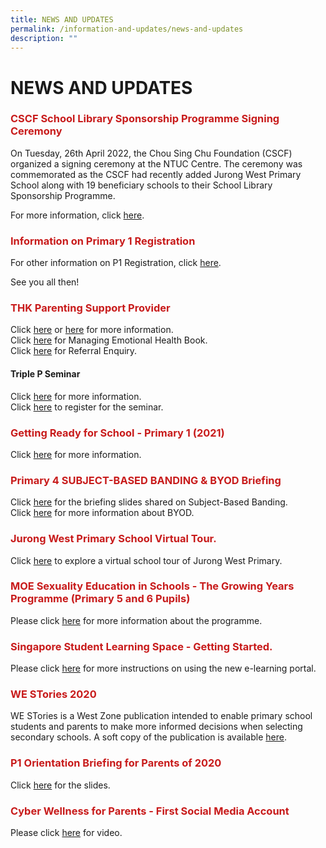 ```yaml
---
title: NEWS AND UPDATES
permalink: /information-and-updates/news-and-updates
description: ""
---
```

# NEWS AND UPDATES

### <span style = "color: #c81b1b"> <b>CSCF School Library Sponsorship Programme Signing Ceremony</b></span>

On Tuesday, 26th April 2022, the Chou Sing Chu Foundation (CSCF) organized a signing ceremony at the NTUC Centre. The ceremony was commemorated as the CSCF had recently added Jurong West Primary School along with 19 beneficiary schools to their School Library Sponsorship Programme. 

For more information, click <a href="https://www.straitstimes.com/singapore/parenting-education/70-primary-schools-now-part-of-library-sponsorship-programme-to-help-students-master-mother-tongue?fbclid=IwAR1LCtKBtEPcZBSqO_pbG7B_o_nkzrWqp38vRSeDHIvTD7ZK-BMTsosxWDs" target ="_blank">here</a>.

### <span style = "color: #c81b1b"> <b>Information on Primary 1 Registration</b></span>

For other information on P1 Registration, click [here](/admission-and-forms/primary-1-registration).  

See you all then!

### <span style = "color: #c81b1b"> <b>THK Parenting Support Provider</b></span>

Click [here](https://jurongwestpri-moe-edu-sg-admin.cwp.sg/qql/slot/u363/Parents/THK/THK%20PSP_info%20infographics.jpg) or [here](https://jurongwestpri-moe-edu-sg-admin.cwp.sg/qql/slot/u363/Parents/THK/THK%20PSP%20Digital%20Poster.png) for more information.  
Click [here](https://jurongwestpri-moe-edu-sg-admin.cwp.sg/qql/slot/u363/Parents/THK/THK%20Family%20Services%20Division%20-%20Managing%20Emotional%20Health%20Book%20Digital.pdf) for Managing Emotional Health Book.  
Click [here](https://jurongwestpri-moe-edu-sg-admin.cwp.sg/qql/slot/u363/Parents/THK/THK%20PSP_Referral_Enquiry_2021updated%203%20Mar%202021.pdf) for Referral Enquiry.  
  
#### Triple P Seminar

Click [here](https://jurongwestpri-moe-edu-sg-admin.cwp.sg/qql/slot/u363/Parents/THK/Triple%20P%20Primary%20Poster%20Apr-June.pdf) for more information.  
Click [here](https://jurongwestpri-moe-edu-sg-admin.cwp.sg/qql/slot/u363/Parents/THK/Parents%20Letter%20Primary.pdf) to register for the seminar.  

### <span style = "color: #c81b1b"> <b>Getting Ready for School - Primary 1 (2021)</b></span>

Click [here](https://jurongwestpri-moe-edu-sg-admin.cwp.sg/qql/slot/u363/2020%20Information%20Slides%20and%20Guides/Getting%20Ready%20for%20School_P1%20(2021).pdf) for more information.

### <span style = "color: #c81b1b"> <b>Primary 4 SUBJECT-BASED BANDING & BYOD Briefing</b></span>

Click [here](https://jurongwestpri-moe-edu-sg-admin.cwp.sg/qql/slot/u363/2020%20News%20and%20Updates/P4%20SBB%20briefing%202019.pdf) for the briefing slides shared on Subject-Based Banding.  
Click [here](https://jurongwestpri-moe-edu-sg-admin.cwp.sg/qql/slot/u363/2020%20News%20and%20Updates/BYOD%20briefing.pdf) for more information about BYOD.  

### <span style = "color: #c81b1b"> <b>Jurong West Primary School Virtual Tour. </b></span>

Click [here](https://jurongwestpri-moe-edu-sg-admin.cwp.sg/information-and-updates/explore-our-campus) to explore a virtual school tour of Jurong West Primary. 

### <span style = "color: #c81b1b"> <b>MOE Sexuality Education in Schools - The Growing Years Programme (Primary 5 and 6 Pupils)</b></span>

Please click [here](https://jurongwestpri-moe-edu-sg-admin.cwp.sg/qql/slot/u363/2021/Information%20and%20Updates/Info_on_SEd_for_schs_website_Pri_2021JWPS%20Website.pdf) for more information about the programme.

### <span style = "color: #c81b1b"> <b>Singapore Student Learning Space - Getting Started.</b></span>

Please click [here](https://jurongwestpri-moe-edu-sg-admin.cwp.sg/qql/slot/u363/2018%20Information%20Slides%20and%20Guides/4b.%20Student%20Annexes%20(Instructions%20and%20FAQs%20updated%2029%20Mar).pdf) for more instructions on using the new e-learning portal.

### <span style = "color: #c81b1b"> <b>WE STories 2020</b></span>

WE STories is a West Zone publication intended to enable primary school students and parents to make more informed decisions when selecting secondary schools. A soft copy of the publication is available [here](https://jurongwestpri-moe-edu-sg-admin.cwp.sg/qql/slot/u363/2020%20News%20and%20Updates/WE%20STories%202020.pdf).  

### <span style = "color: #c81b1b"> <b>P1 Orientation Briefing for Parents of 2020</b></span>

Click [here](https://jurongwestpri-moe-edu-sg-admin.cwp.sg/qql/slot/u363/P1%20Orientation%20Briefing%20for%20Parents%202020.pdf) for the slides.

### <span style = "color: #c81b1b"> <b>Cyber Wellness for Parents - First Social Media Account</b></span>

Please click [here](https://www.youtube.com/watch?v=LJzFWNcFi7A&feature=youtu.be&app=desktop) for video.